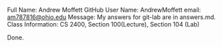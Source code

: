 Full Name:  Andrew Moffett
GitHub User Name:  AndrewMoffett
email:  am787816@ohio.edu
Message:  My answers for git-lab are in answers.md.
Class Information:  CS 2400, Section 100(Lecture), Section 104 (Lab)

Done.